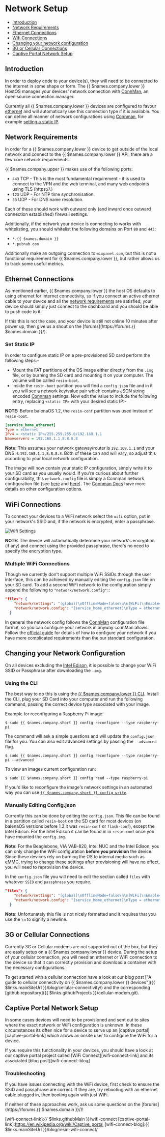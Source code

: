 # Network Setup

* [Introduction](#introduction)
* [Network Requirements](#network-requirements)
* [Ethernet Connections](#ethernet-connections)
* [Wifi Connections](#wifi-connections)
* [Changing your network configuration](#changing-your-network-configuration)
* [3G or Cellular Connections](#3g-or-cellular-connections)
* [Captive Portal Network Setup](#captive-portal-network-setup)

## Introduction

In order to deploy code to your device(s), they will need to be connected to the internet in some shape or form. The {{ $names.company.lower }} HostOS manages your devices' network connection with [ConnMan][connman], an open source connection manager.

Currently all {{ $names.company.lower }} devices are configured to favour [ethernet](#ethernet-connections) and will automatically use this connection type if it is available. You can define all manner of network configurations using [Connman][connman], for example [setting a static IP](#set-static-ip).

## Network Requirements

In order for a {{ $names.company.lower }} device to get outside of the local network and connect to the {{ $names.company.lower }} API, there are a few core network requirements.

{{ $names.company.upper }} makes use of the following ports:

* `443` TCP - This is the most fundamental requirement - it is used to connect to the VPN and the web terminal, and many web endpoints using TLS (https://.)
* `123` UDP - For NTP time synchronisation.
* `53` UDP - For DNS name resolution.

Each of these should work with outward only (and inward once outward connection established) firewall settings.

Additionally, if the network your device is connecting to works with whitelisting, you should whitelist the following domains on Port `80` and `443`:
* `*.{{ $names.domain }}`
* `*.pubnub.com`

Additionally make an outgoing connection to `mixpanel.com`, but this is not a functional requirement for {{ $names.company.lower }}, but rather allows us to track some useful metrics.

## Ethernet Connections

As mentioned earlier, {{ $names.company.lower }} the host OS defaults to using ethernet for internet connectivity, so if you connect an active ethernet cable to your device and all the [network requirements](#network-requirements) are satisfied, your device should simply just connect to the dashboard and you should be able to push code to it.

If this this is not the case, and your device is still not online 10 minutes after power up, then give us a shout on the [forums](https://forums.{{ $names.domain }}/).

### Set Static IP

In order to configure static IP on a pre-provisioned SD card perform the following steps:-
* Mount the FAT partitions of the OS image either directly from the `.img` file, or by burning the SD card and mounting it on your computer. The volume will be called `resin-boot`.
* Inside the `resin-boot` partition you will find a `config.json` file and in it you will see a network key/value pair which contains JSON string encoded [Connman][connman] settings. Now edit the value to include the following entry, replacing `<static IP>` with your desired static IP:-

__NOTE:__ Before balenaOS 1.2, the `resin-conf` partition was used instead of `resin-boot`.

```Ini
[service_home_ethernet]
Type = ethernet
IPv4 = <static IP>/255.255.255.0/192.168.1.1
Nameservers = 192.168.1.1,8.8.8.8
```
__Note:__ This assumes your network gateway/router is `192.168.1.1` and your DNS is `192.168.1.1,8.8.8.8`. Both of these can and will vary, so adjust this according to your local network configuration.

The image will now contain your static IP configuration, simply write it to your SD card as you usually would.
If you're curious about further configurability, this `network.config` file is simply a Connman network configuration file (see [here](https://en.wikipedia.org/wiki/ConnMan) and [here](https://wiki.archlinux.org/index.php/Connman)). The [Connman Docs][connman-format] have more details on other configuration options.

## WiFi Connections

To connect your devices to a WiFi network select the `wifi` option, put in your
network's SSID and, if the network is encrypted, enter a passphrase.

![Wifi Settings](/img/screenshots/wifi-settings-new.png)

__NOTE:__ The device will automatically determine your network's encryption (if
any) and connect using the provided passphrase, there's no need to specify the
encryption type.

### Multiple WiFi Connections

Though we currently don't support multiple WiFi SSIDs through the user
interface, this can be achieved by manually editing the `config.json` file on your SD card. To add a second WiFi network to the configuration simply append the following to `"network/network.config":`:

```JSON
"files": {
    "network/settings": "[global]\nOfflineMode=false\n\n[WiFi]\nEnable=true\nTethering=false\n\n[Wired]\nEnable=true\nTethering=false\n\n[Bluetooth]\nEnable=true\nTethering=false",
    "network/network.config": "[service_home_ethernet]\nType = ethernet\nNameservers = 8.8.8.8,8.8.4.4\n\n[service_home_wifi]\nType = wifi\nName = My_Wifi_Ssid\nPassphrase = my super secret WiFi passphrase\nNameservers = 8.8.8.8,8.8.4.4\n\n[service_office_wifi]\nType = wifi\nName = My_2nd_Wifi_Ssid\nPassphrase = my super secret password\nNameservers = 8.8.8.8,8.8.4.4"
  }
```

In general the network config follows the [ConnMan][connman] configuration file format, so you can configure your network in anyway connMan allows. Follow the [official guide][connman-format] for details of how to configure your network if you have more complicated requirements than the our standard configuration.

## Changing your Network Configuration

On all devices excluding the [Intel Edison](/installing/gettingStarted-Edison), it is possible to change your WiFi SSID or Passphrase after downloading the `.img`.

### Using the CLI

The best way to do this is using the [{{ $names.company.lower }} CLI][cli]. Install the CLI, plug your SD Card into your computer and run the following command, passing the correct device type associated with your image.

Example for reconfiguring a Raspberry Pi image:
``` shell
$ sudo {{ $names.company.short }} config reconfigure --type raspberry-pi
```

The command will ask a simple questions and will update the `config.json` file for you. You can also edit advanced settings by passing the `--advanced` flag.

``` shell
$ sudo {{ $names.company.short }} config reconfigure --type raspberry-pi --advanced
```

To view an images current configuration run:
```shell
$ sudo {{ $names.company.short }} config read --type raspberry-pi
```

If you'd like to reconfigure the image's network settings in an automated way you can use [`{{ $names.company.short }} config write`](/reference/cli#config-write-60-key-62-60-value-62-).

### Manually Editing Config.json

Currently this can be done by editing the `config.json`. This file can be found in a partition called `resin-boot` on the SD card for most devices (on balenaOS versions before 1.2 it was `resin-conf` or `flash-conf`), except the Intel Edison. For the Intel Edison it can be found in in `resin-conf` once you have mounted the `config.img`.

__Note:__ For the Beaglebone, VIA VAB-820, Intel NUC and the Intel Edison, you can only change the WiFi configuration **before you provision** the device. Since these devices rely on burning the OS to internal media such as eMMC, trying to change these settings after provisioning will have no effect, you will need to reprovision the device.

In the `config.json` file you will need to edit the section called `files` with whatever `SSID` and `passphrase` you require.

```JSON
"files": {
    "network/settings": "[global]\nOfflineMode=false\n\n[WiFi]\nEnable=true\nTethering=false\n\n[Wired]\nEnable=true\nTethering=false\n\n[Bluetooth]\nEnable=true\nTethering=false",
    "network/network.config": "[service_home_ethernet]\nType = ethernet\nNameservers = 8.8.8.8,8.8.4.4\n\n[service_home_wifi]\nType = wifi\nName = My_Wifi_Ssid\nPassphrase = my super secret WiFi passphrase\nNameservers = 8.8.8.8,8.8.4.4"
  }
```
__Note:__ Unfortunately this file is not nicely formatted and it requires that you use the `\n` to signify a newline.

## 3G or Cellular Connections

Currently 3G or Cellular modems are not supported out of the box, but they are easily setup on a {{ $names.company.lower }} device. During the setup of your cellular connection, you will need an ethernet or WiFi connection to the device so that it can correctly provision and download a container with the necessary configurations.

To get started with a cellular connection have a look at our blog post ["A guide to cellular connectivity on {{ $names.company.lower }} devices"]({{ $links.mainSiteUrl }}/blog/cellular-connectivity/) and the corresponding [github repository]({{ $links.githubProjects }}/cellular-modem.git).

## Captive Portal Network Setup

In some cases devices will need to be provisioned and sent out to sites where the exact network or WiFi configuration is unknown. In these circumstances its often nice for a device to serve up an [captive portal][captive-portal-link] which allows an onsite user to configure the WiFi for a device.

If you require this functionality in your devices, you should have a look at our captive portal project called [WiFi Connect][wifi-connect-link] and its associated [blog post][wifi-connect-blog]

### Troubleshooting

If you have issues connecting with the WiFi device, first check to ensure the
SSID and passphrase are correct. If they are, try rebooting with an ethernet
cable plugged in, then booting again with just WiFi.

If neither of these approaches work, ask us some questions on the [forums](https://forums.{{ $names.domain }}/)!

[cli]:/reference/cli
[connman]:http://en.wikipedia.org/wiki/ConnMan
[connman-format]:http://git.kernel.org/cgit/network/connman/connman.git/tree/doc/config-format.txt
[wifi-connect-link]:{{ $links.githubMain }}/wifi-connect
[captive-portal-link]:https://en.wikipedia.org/wiki/Captive_portal
[wifi-connect-blog]:{{ $links.mainSiteUrl }}/blog/resin-wifi-connect/
